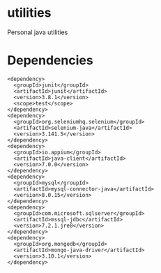 # utilities
Personal java utilities
# Dependencies
    <dependency>
      <groupId>junit</groupId>
      <artifactId>junit</artifactId>
      <version>3.8.1</version>
      <scope>test</scope>
    </dependency>
    <dependency>
      <groupId>org.seleniumhq.selenium</groupId>
      <artifactId>selenium-java</artifactId>
      <version>3.141.5</version>
    </dependency>
    <dependency>
      <groupId>io.appium</groupId>
      <artifactId>java-client</artifactId>
      <version>7.0.0</version>
    </dependency>
    <dependency>
      <groupId>mysql</groupId>
      <artifactId>mysql-connector-java</artifactId>
      <version>8.0.15</version>
    </dependency>
    <dependency>
      <groupId>com.microsoft.sqlserver</groupId>
      <artifactId>mssql-jdbc</artifactId>
      <version>7.2.1.jre8</version>
    </dependency>
    <dependency>
      <groupId>org.mongodb</groupId>
      <artifactId>mongo-java-driver</artifactId>
      <version>3.10.1</version>
    </dependency>
